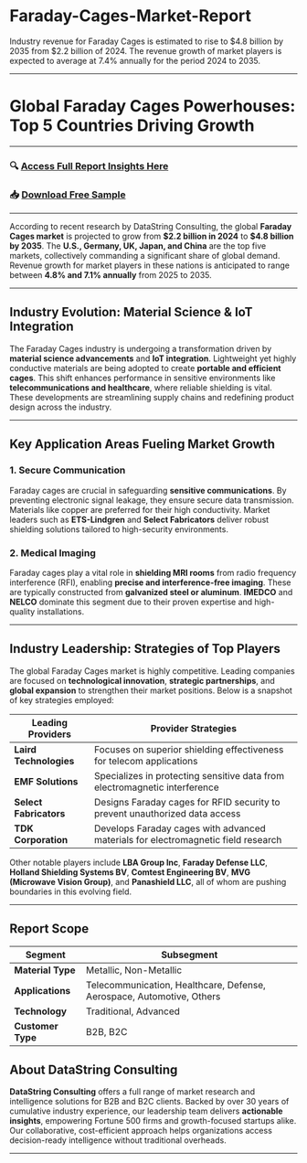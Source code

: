 # Faraday-Cages-Market-Report

Industry revenue for Faraday Cages is estimated to rise to $4.8 billion by 2035 from $2.2 billion of 2024. The revenue growth of market players is expected to average at 7.4% annually for the period 2024 to 2035.

---

# **Global Faraday Cages Powerhouses: Top 5 Countries Driving Growth**

---

### 🔍 [Access Full Report Insights Here](https://datastringconsulting.com/industry-analysis/faraday-cages-market-research-report)

### 📥 [Download Free Sample](https://datastringconsulting.com/downloadsample/faraday-cages-market-research-report)

---

According to recent research by DataString Consulting, the global **Faraday Cages market** is projected to grow from **\$2.2 billion in 2024** to **\$4.8 billion by 2035**. The **U.S., Germany, UK, Japan, and China** are the top five markets, collectively commanding a significant share of global demand. Revenue growth for market players in these nations is anticipated to range between **4.8% and 7.1% annually** from 2025 to 2035.

---

## **Industry Evolution: Material Science & IoT Integration**

The Faraday Cages industry is undergoing a transformation driven by **material science advancements** and **IoT integration**. Lightweight yet highly conductive materials are being adopted to create **portable and efficient cages**. This shift enhances performance in sensitive environments like **telecommunications and healthcare**, where reliable shielding is vital. These developments are streamlining supply chains and redefining product design across the industry.

---

## **Key Application Areas Fueling Market Growth**

### **1. Secure Communication**

Faraday cages are crucial in safeguarding **sensitive communications**. By preventing electronic signal leakage, they ensure secure data transmission. Materials like copper are preferred for their high conductivity. Market leaders such as **ETS-Lindgren** and **Select Fabricators** deliver robust shielding solutions tailored to high-security environments.

### **2. Medical Imaging**

Faraday cages play a vital role in **shielding MRI rooms** from radio frequency interference (RFI), enabling **precise and interference-free imaging**. These are typically constructed from **galvanized steel or aluminum**. **IMEDCO** and **NELCO** dominate this segment due to their proven expertise and high-quality installations.

---

## **Industry Leadership: Strategies of Top Players**

The global Faraday Cages market is highly competitive. Leading companies are focused on **technological innovation**, **strategic partnerships**, and **global expansion** to strengthen their market positions. Below is a snapshot of key strategies employed:

| **Leading Providers**  | **Provider Strategies**                                                           |
| ---------------------- | --------------------------------------------------------------------------------- |
| **Laird Technologies** | Focuses on superior shielding effectiveness for telecom applications              |
| **EMF Solutions**      | Specializes in protecting sensitive data from electromagnetic interference        |
| **Select Fabricators** | Designs Faraday cages for RFID security to prevent unauthorized data access       |
| **TDK Corporation**    | Develops Faraday cages with advanced materials for electromagnetic field research |

Other notable players include **LBA Group Inc**, **Faraday Defense LLC**, **Holland Shielding Systems BV**, **Comtest Engineering BV**, **MVG (Microwave Vision Group)**, and **Panashield LLC**, all of whom are pushing boundaries in this evolving field.

---

## **Report Scope**

| **Segment**       | **Subsegment**                                                        |
| ----------------- | --------------------------------------------------------------------- |
| **Material Type** | Metallic, Non-Metallic                                                |
| **Applications**  | Telecommunication, Healthcare, Defense, Aerospace, Automotive, Others |
| **Technology**    | Traditional, Advanced                                                 |
| **Customer Type** | B2B, B2C                                                              |



## **About DataString Consulting**

**DataString Consulting** offers a full range of market research and intelligence solutions for B2B and B2C clients. Backed by over 30 years of cumulative industry experience, our leadership team delivers **actionable insights**, empowering Fortune 500 firms and growth-focused startups alike. Our collaborative, cost-efficient approach helps organizations access decision-ready intelligence without traditional overheads.

---

